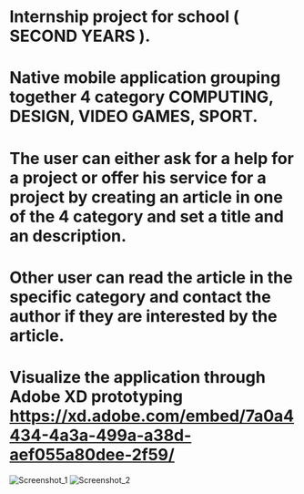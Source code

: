 # Internship project for school ( SECOND YEARS ).
# Native mobile application grouping together 4 category COMPUTING, DESIGN, VIDEO GAMES, SPORT.
# The user can either ask for a help for a project or offer his service for a project by creating an article in one of the 4 category and set a title and an description.
# Other user can read the article in the specific category and contact the author if they are interested by the article.
# Visualize the application through Adobe XD prototyping https://xd.adobe.com/embed/7a0a4434-4a3a-499a-a38d-aef055a80dee-2f59/


![Screenshot_1](https://user-images.githubusercontent.com/69092875/160489640-3e0acc62-acd1-47e1-accd-b7ac009f5a19.png)
![Screenshot_2](https://user-images.githubusercontent.com/69092875/160489674-4cd09b38-2e77-496c-a629-1594b11cc305.png)
